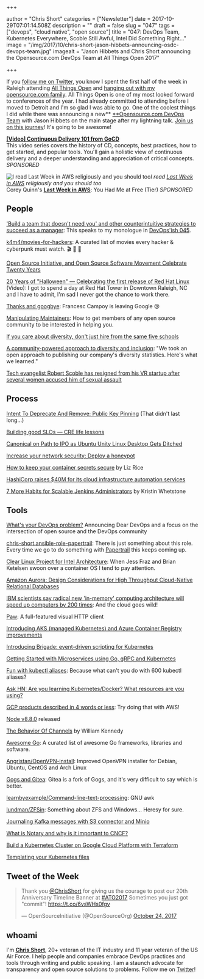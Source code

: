 +++

author = "Chris Short"
categories = ["Newsletter"]
date = 2017-10-29T07:01:14.508Z
description = ""
draft = false
slug = "047"
tags = ["devops", "cloud native", "open source"]
title = "047: DevOps Team, Kubernetes Everywhere, Scoble Still Awful, Intel Did Something Right..."
image = "/img/2017/10/chris-short-jason-hibbets-announcing-osdc-devops-team.jpg"
imagealt = "Jason Hibbets and Chris Short announcing the Opensource.com DevOps Team at All Things Open 2017"

+++

If you [follow me on Twitter](https://twitter.com/ChrisShort), you know I spent the first half of the week in Raleigh attending [All Things Open](https://allthingsopen.org/) and [hanging out with my opensource.com family](https://www.instagram.com/p/Bar4enlAXVV/?hl=en&taken-by=thechrisshort). All Things Open is one of my most looked forward to conferences of the year. I had already committed to attending before I moved to Detroit and I'm so glad I was able to go. One of the coolest things I did while there was announcing a new** [**Opensource.com DevOps Team](https://opensource.com/devops-team) with Jason Hibbets on the main stage after my lightning talk. [Join us on this journey](https://opensource.com/devops-team)! It's going to be awesome!

[**[Video] Continuous Delivery 101 from GoCD**](https://www.gocd.org/2017/07/13/introduction-continuous-delivery-101/?utm_campaign=CD_101_video&utm_medium=email&utm_source=devopsish&utm_content=cd_101_video&utm_term=)  
This video series covers the history of CD, concepts, best practices, how to get started, and popular tools. You'll gain a holistic view of continuous delivery and a deeper understanding and appreciation of critical concepts. *SPONSORED*

![I read [Last Week in AWS](https://lastweekinaws.com/) religiously and you should too](/img/2017/10/last-week-in-aws.png)*I read [Last Week in AWS](https://lastweekinaws.com/) religiously and you should too*  
Corey Quinn's [**Last Week in AWS**](https://lastweekinaws.com/): You Had Me at Free (Tier)
*SPONSORED*

## People

['Build a team that doesn't need you' and other counterintuitive strategies to succeed as a manager](https://blog.gitprime.com/counterintuitive-strategies-succeed-manager/): This speaks to my monologue in [DevOps'ish 045](/045/).

[k4m4/movies-for-hackers](https://github.com/k4m4/movies-for-hackers): A curated list of movies every hacker & cyberpunk must watch. 🎬 🎥 🍿

[Open Source Initiative, and Open Source Software Movement Celebrate Twenty Years](https://opensource.org/node/905)

[20 Years of "Halloween" — Celebrating the first release of Red Hat Linux](https://www.youtube.com/watch?v=hND9xISe7hY) (Video): I got to spend a day at Red Hat Tower in Downtown Raleigh, NC and I have to admit, I'm sad I never got the chance to work there.

[Thanks and googbye](https://campoy.cat/blog/googbye/): Francesc Campoy is leaving Google 😢

[Manipulating Maintainers](https://www.snoyman.com/blog/2017/10/manipulating-maintainers): How to get members of any open source community to be interested in helping you.

[If you care about diversity, don't just hire from the same five schools](http://blog.interviewing.io/if-you-care-about-diversity-you-should-stop-hiring-from-the-same-five-schools/)

[A community-powered approach to diversity and inclusion](https://opensource.com/open-organization/17/10/open-approach-diversity-inclusion): "We took an open approach to publishing our company's diversity statistics. Here's what we learned."

[Tech evangelist Robert Scoble has resigned from his VR startup after several women accused him of sexual assault](http://www.businessinsider.com/robert-scoble-resigned-from-his-vr-startup-after-sex-harassment-allegations-2017-10)

## Process

[Intent To Deprecate And Remove: Public Key Pinning](https://groups.google.com/a/chromium.org/forum/m/#!msg/blink-dev/he9tr7p3rZ8/eNMwKPmUBAAJ?hn) (That didn't last long...)

[Building good SLOs — CRE life lessons](https://cloudplatform.googleblog.com/2017/10/building-good-SLOs-CRE-life-lessons.html)

[Canonical on Path to IPO as Ubuntu Unity Linux Desktop Gets Ditched](http://www.eweek.com/enterprise-apps/canonical-on-path-to-ipo-as-ubuntu-unity-linux-desktop-gets-ditched)

[Increase your network security: Deploy a honeypot](https://www.networkworld.com/article/3234692/lan-wan/increase-your-network-security-deploy-a-honeypot.html)

[How to keep your container secrets secure](https://techbeacon.com/how-keep-your-container-secrets-secure) by Liz Rice

[HashiCorp raises $40M for its cloud infrastructure automation services](https://techcrunch.com/2017/10/24/hashicorp-raises-40m-for-its-cloud-infrastructure-automation-services/)

[7 More Habits for Scalable Jenkins Administrators](https://github.com/kwhetstone/ATO2017) by Kristin Whetstone

## Tools

[What's your DevOps problem?](https://opensource.com/article/17/10/dear-devops) Announcing Dear DevOps and a focus on the intersection of open source and the DevOps community

[chris-short.ansible-role-papertrail](https://galaxy.ansible.com/chris-short/ansible-role-papertrail/): There is just something about this role. Every time we go to do something with [Papertrail](https://papertrailapp.com/) this keeps coming up.

[Clear Linux Project for Intel Architecture](https://clearlinux.org/): When Jess Fraz and Brian Ketelsen swoon over a container OS I tend to pay attention.

[Amazon Aurora: Design Considerations for High Throughput Cloud-Native Relational Databases](http://www.allthingsdistributed.com/files/p1041-verbitski.pdf)

[IBM scientists say radical new 'in-memory' computing architecture will speed up computers by 200 times](http://www.kurzweilai.net/ibm-scientists-say-radical-new-in-memory-computing-architecture-will-speed-up-computers-by-200-times): And the cloud goes wild!

[Paw](https://paw.cloud/client): A full-featured visual HTTP client

[Introducing AKS (managed Kubernetes) and Azure Container Registry improvements](https://azure.microsoft.com/en-us/blog/introducing-azure-container-service-aks-managed-kubernetes-and-azure-container-registry-geo-replication/)

[Introducing Brigade: event-driven scripting for Kubernetes](https://open.microsoft.com/2017/10/23/announcing-brigade-event-driven-scripting-kubernetes/)

[Getting Started with Microservices using Go, gRPC and Kubernetes](https://outcrawl.com/getting-started-microservices-go-grpc-kubernetes/)

[Fun with kubectl aliases](https://ahmet.im/blog/kubectl-aliases/): Because what can't you do with 600 kubectl aliases?

[Ask HN: Are you learning Kubernetes/Docker? What resources are you using?](https://news.ycombinator.com/item?id=15549541)

[GCP products described in 4 words or less](https://medium.com/google-cloud/gcp-products-described-in-4-words-or-less-f3056550e595): Try doing that with AWS!

[Node v8.8.0](https://nodejs.org/en/blog/release/v8.8.0/) released

[The Behavior Of Channels](https://www.goinggo.net/2017/10/the-behavior-of-channels.html) by William Kennedy

[Awesome Go](https://awesome-go.com/): A curated list of awesome Go frameworks, libraries and software.

[Angristan/OpenVPN-install](https://github.com/Angristan/OpenVPN-install): Improved OpenVPN installer for Debian, Ubuntu, CentOS and Arch Linux

[Gogs and Gitea](http://jpmens.net/2017/10/25/gogs-and-gitea/): Gitea is a fork of Gogs, and it's very difficult to say which is better.

[learnbyexample/Command-line-text-processing](https://github.com/learnbyexample/Command-line-text-processing/blob/master/gnu_awk.md): GNU awk

[lundman/ZFSin](https://github.com/lundman/zfsin): Something about ZFS and Windows... Heresy for sure.

[Journaling Kafka messages with S3 connector and Minio](https://blog.minio.io/journaling-kafka-messages-with-s3-connector-and-minio-83651a51045d)

[What is Notary and why is it important to CNCF?](https://blog.docker.com/2017/10/notary-important-cncf/)

[Build a Kubernetes Cluster on Google Cloud Platform with Terraform](http://blog.adron.me/articles/terraform-kubernetes-gcp/)

[Templating your Kubernetes files](https://medium.com/@adambarreiro/templating-your-kubernetes-files-5bb8097706f7)

## Tweet of the Week

<blockquote class="twitter-tweet" data-lang="en"><p lang="en" dir="ltr">Thank you <a href="https://twitter.com/ChrisShort?ref_src=twsrc%5Etfw">@ChrisShort</a> for giving us the courage to post our 20th Anniversary Timeline Banner at <a href="https://twitter.com/hashtag/ATO2017?src=hash&amp;ref_src=twsrc%5Etfw">#ATO2017</a> Sometimes you just got &quot;commit&quot;! <a href="https://t.co/6vsWHs0fgv">https://t.co/6vsWHs0fgv</a></p>&mdash; OpenSourceInitiative (@OpenSourceOrg) <a href="https://twitter.com/OpenSourceOrg/status/922925951402385409?ref_src=twsrc%5Etfw">October 24, 2017</a></blockquote>
<script async src="https://platform.twitter.com/widgets.js" charset="utf-8"></script>

## whoami

I'm [**Chris Short**](https://chrisshort.net), 20+ veteran of the IT industry and 11 year veteran of the US Air Force. I help people and companies embrace DevOps practices and tools through writing and public speaking. I am a staunch advocate for transparency and open source solutions to problems. Follow me on [Twitter](https://twitter.com/ChrisShort)!
